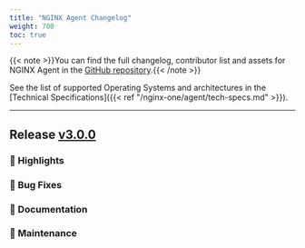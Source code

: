 ```yaml
---
title: "NGINX Agent Changelog"
weight: 700
toc: true
---
```


{{< note >}}You can find the full changelog, contributor list and assets for NGINX Agent in the [GitHub repository](https://github.com/nginx/agent/releases).{{< /note >}}

See the list of supported Operating Systems and architectures in the [Technical Specifications]({{< ref "/nginx-one/agent/tech-specs.md" >}}).

---
## Release [v3.0.0](https//github.com/nginx/agent/releases/tag/v3.0.0)

### 🌟 Highlights

### 🐛 Bug Fixes

### 📝 Documentation

### 🔨 Maintenance

